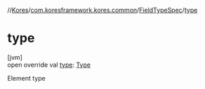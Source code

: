 //[Kores](../../../index.md)/[com.koresframework.kores.common](../index.md)/[FieldTypeSpec](index.md)/[type](type.md)

# type

[jvm]\
open override val [type](type.md): [Type](https://docs.oracle.com/javase/8/docs/api/java/lang/reflect/Type.html)

Element type

